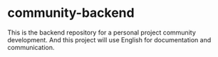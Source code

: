 # community-backend
This is the backend repository for a personal project community development.
And this project will use English for documentation and communication.